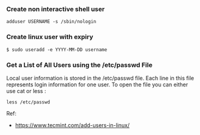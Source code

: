 ### Create non interactive shell user
```
adduser USERNAME -s /sbin/nologin
```

### Create linux user with expiry
```
$ sudo useradd -e YYYY-MM-DD username

```

### Get a List of All Users using the /etc/passwd File #
Local user information is stored in the /etc/passwd file. Each line in this file represents login information for one user. 
To open the file you can either use cat or less :
```
less /etc/passwd
```

Ref:
* https://www.tecmint.com/add-users-in-linux/
